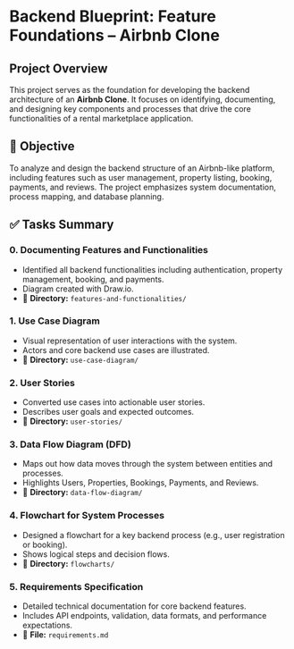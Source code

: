 
# Backend Blueprint: Feature Foundations – Airbnb Clone

## Project Overview

This project serves as the foundation for developing the backend architecture of an **Airbnb Clone**. It focuses on identifying, documenting, and designing key components and processes that drive the core functionalities of a rental marketplace application.


## 🎯 Objective

To analyze and design the backend structure of an Airbnb-like platform, including features such as user management, property listing, booking, payments, and reviews. The project emphasizes system documentation, process mapping, and database planning.


## ✅ Tasks Summary

### 0. Documenting Features and Functionalities

* Identified all backend functionalities including authentication, property management, booking, and payments.
* Diagram created with Draw\.io.
* 📁 **Directory:** `features-and-functionalities/`

### 1. Use Case Diagram

* Visual representation of user interactions with the system.
* Actors and core backend use cases are illustrated.
* 📁 **Directory:** `use-case-diagram/`

### 2. User Stories

* Converted use cases into actionable user stories.
* Describes user goals and expected outcomes.
* 📁 **Directory:** `user-stories/`

### 3. Data Flow Diagram (DFD)

* Maps out how data moves through the system between entities and processes.
* Highlights Users, Properties, Bookings, Payments, and Reviews.
* 📁 **Directory:** `data-flow-diagram/`

### 4. Flowchart for System Processes

* Designed a flowchart for a key backend process (e.g., user registration or booking).
* Shows logical steps and decision flows.
* 📁 **Directory:** `flowcharts/`

### 5. Requirements Specification

* Detailed technical documentation for core backend features.
* Includes API endpoints, validation, data formats, and performance expectations.
* 📄 **File:** `requirements.md`
